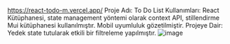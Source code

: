 https://react-todo-m.vercel.app/
Proje Adı: To Do List
Kullanımları: React Kütüphanesi, state management yöntemi olarak context API, stillendirme Mui kütüphanesi kullanılmıştır. Mobil uyumluluk gözetilmiştir.
Projeye Dair: Yedek state tutularak etkili bir filtreleme yapılmıştır.
![image](https://github.com/user-attachments/assets/1935562b-3eca-40f4-8317-855500a106e7)
